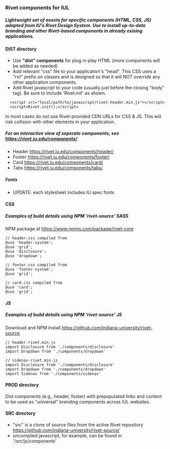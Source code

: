 ### Rivet components for IUL
##### Lightweight set of assets for specific components (HTML, CSS, JS) adapted from IU's Rivet Design System. Use to install up-to-date branding and other Rivet-based components in already exising applications. 

#### DIST directory
- Use **"dist" components** for plug-n-play HTML (more components will be added as needed)      
- Add relevant "css" file to your application's "head". This CSS uses a "rvt" prefix on classes and is designed so that it will NOT override any other application components.  
- Add Rivet javascript to your code (usually just before the closing "body" tag). Be sure to include 'Rivet.init' as shown. 
```  
  <script src="local/path/to/javascript/rivet-header.min.js"></script>
  <script>Rivet.init();</script>
```
In most cases do not use Rivet-provided CDN URLs for CSS & JS. This will risk collision with other elements in your application. 
      
##### For an interactive view of seperate components, see https://rivet.iu.edu/components/
- Header https://rivet.iu.edu/components/header/
- Footer https://rivet.iu.edu/components/footer/
- Card https://rivet.iu.edu/components/card/
- Tabs https://rivet.iu.edu/components/tabs/

##### Fonts
- UPDATE: each stylesheet includes IU spec fonts 

#### CSS
##### Examples of build details using NPM 'rivet-source' SASS
NPM package at https://www.npmjs.com/package/rivet-core
```
// header.css compiled from  
@use 'header-system';  
@use 'grid';
@use 'disclosure';    
@use 'dropdown';  

// footer.css compiled from
@use 'footer-system';   
@use 'grid';   

// card.css compiled from
@use 'card';
@use 'grid';

```
#### JS
##### Examples of build details using NPM 'rivet-source' JS
Download and NPM install https://github.com/indiana-university/rivet-source
```    
// header-rivet.min.js
import Disclosure from './components/disclosure'
import Dropdown from './components/dropdown'

// sidenav-rivet.min.js     
import Disclosure from './components/disclosure'    
import Dropdown from './components/dropdown'    
import Sidenav from './components/sidenav'    
```    
#### PROD directory        
Dist components (e.g., header, footer) with prepopulated links and content to be used as "universal" branding components across IUL websites.   

#### SRC directory     
- "src" is a clone of source files from the active Rivet repository https://github.com/indiana-university/rivet-source/
- uncompiled javascript, for example, can be found in '/src/js/components'



